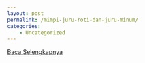 ```yaml
---
layout: post
permalink: /mimpi-juru-roti-dan-juru-minum/
categories:
    - Uncategorized
---
```


[Baca Selengkapnya](/01)